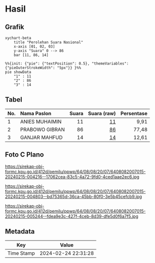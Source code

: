 # Hasil

## Grafik

```mermaid
xychart-beta
    title "Perolehan Suara Nasional"
    x-axis [01, 02, 03]
    y-axis "Suara" 0 --> 86
    bar [11, 86, 14]
```

```mermaid
%%{init: {"pie": {"textPosition": 0.5}, "themeVariables": {"pieOuterStrokeWidth": "5px"}} }%%
pie showData
    "1" : 11
    "2" : 86
    "3" : 14
```

## Tabel

| No. | Nama Paslon    | Suara | Suara (raw) | Persentase |
|:--- |:-------------- | -----:| -----------:| ----------:|
| 1   | ANIES MUHAIMIN | 11    | [11][p-1]   | 9,91       |
| 2   | PRABOWO GIBRAN | 86    | [86][p-2]   | 77,48      |
| 3   | GANJAR MAHFUD  | 14    | [14][p-3]   | 12,61      |


[p-1]: https://github.com/gigit-pemilu/pemilu-2024/blob/main/pilpres/hitung-suara/sub/64-kalimantan-timur/sub/08-kutai-timur/sub/08-kombeng/sub/2007-miau-baru/sub/015-tps/sub/paslon-1.txt
[p-2]: https://github.com/gigit-pemilu/pemilu-2024/blob/main/pilpres/hitung-suara/sub/64-kalimantan-timur/sub/08-kutai-timur/sub/08-kombeng/sub/2007-miau-baru/sub/015-tps/sub/paslon-2.txt
[p-3]: https://github.com/gigit-pemilu/pemilu-2024/blob/main/pilpres/hitung-suara/sub/64-kalimantan-timur/sub/08-kutai-timur/sub/08-kombeng/sub/2007-miau-baru/sub/015-tps/sub/paslon-3.txt

## Foto C Plano

https://sirekap-obj-formc.kpu.go.id/412d/pemilu/ppwp/64/08/08/20/07/6408082007015-20240215-004216--17062cea-83c5-4a72-9fd0-4ced1aae2ec6.jpg

https://sirekap-obj-formc.kpu.go.id/412d/pemilu/ppwp/64/08/08/20/07/6408082007015-20240215-004803--bd75365d-36ca-45bb-80f0-3e5b45cefcb9.jpg

https://sirekap-obj-formc.kpu.go.id/412d/pemilu/ppwp/64/08/08/20/07/6408082007015-20240215-005244--fdea9e3c-427f-4ceb-8d39-dfe5d0f6a7f5.jpg


## Metadata

| Key        | Value               |
| ---------- | ------------------- |
| Time Stamp | 2024-02-24 22:31:28 |



